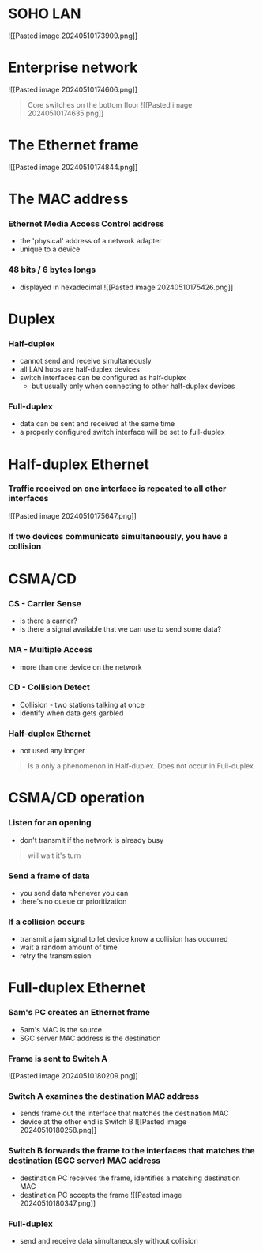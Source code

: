 # SOHO LAN
![[Pasted image 20240510173909.png]]
# Enterprise network
![[Pasted image 20240510174606.png]]
> Core switches on the bottom floor
![[Pasted image 20240510174635.png]]
# The Ethernet frame
![[Pasted image 20240510174844.png]]
# The MAC address
### Ethernet Media Access Control address
- the 'physical' address of a network adapter
- unique to a device
### 48 bits / 6 bytes longs
- displayed in hexadecimal
![[Pasted image 20240510175426.png]]
# Duplex
### Half-duplex
- cannot send and receive simultaneously
- all LAN hubs are half-duplex devices
- switch interfaces can be configured as half-duplex
	- but usually only when connecting to other half-duplex devices
### Full-duplex
- data can be sent and received at the same time
- a properly configured switch interface will be set to full-duplex
# Half-duplex Ethernet
### Traffic received on one interface is repeated to all other interfaces
![[Pasted image 20240510175647.png]]
### If two devices communicate simultaneously, you have a collision
# CSMA/CD
### CS - Carrier Sense
- is there a carrier?
- is there a signal available that we can use to send some data?
### MA - Multiple Access
- more than one device on the network
### CD - Collision Detect
- Collision - two stations talking at once
- identify when data gets garbled
### Half-duplex Ethernet
- not used any longer
> Is a only a phenomenon in Half-duplex. Does not occur in Full-duplex
# CSMA/CD operation
### Listen for an opening
- don't transmit if the network is already busy
> will wait it's turn
### Send a frame of data
- you send data whenever you can
- there's no queue or prioritization
### If a collision occurs
- transmit a jam signal to let device know a collision has occurred
- wait a random amount of time
- retry the transmission
# Full-duplex Ethernet
### Sam's PC creates an Ethernet frame
- Sam's MAC is the source
- SGC server MAC address is the destination
### Frame is sent to Switch A
![[Pasted image 20240510180209.png]]
### Switch A examines the destination MAC address
- sends frame out the interface that matches the destination MAC
- device at the other end is Switch B
![[Pasted image 20240510180258.png]]
### Switch B forwards the frame to the interfaces that matches the destination (SGC server) MAC address
- destination PC receives the frame, identifies a matching destination MAC
- destination PC accepts the frame
![[Pasted image 20240510180347.png]]
### Full-duplex
- send and receive data simultaneously without collision